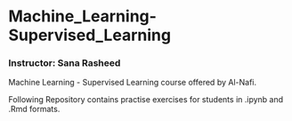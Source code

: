 # Machine_Learning-Supervised_Learning
### Instructor: Sana Rasheed

Machine Learning - Supervised Learning course offered by Al-Nafi.

Following Repository contains practise exercises for students in .ipynb and .Rmd formats.
